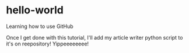 # hello-world
Learning how to use GitHub

Once I get done with this tutorial, I'll add my article writer python script to it's on reepository! 
Yippeeeeeeee!
